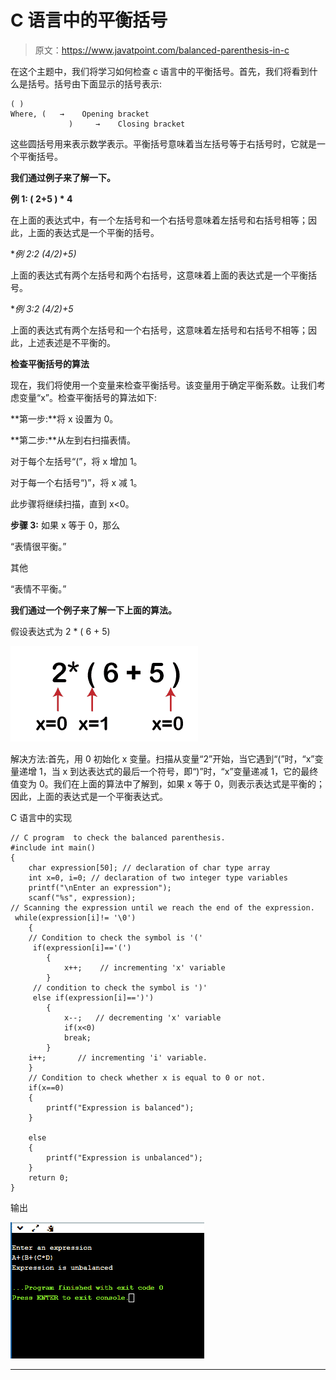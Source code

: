 # C 语言中的平衡括号

> 原文：<https://www.javatpoint.com/balanced-parenthesis-in-c>

在这个主题中，我们将学习如何检查 c 语言中的平衡括号。首先，我们将看到什么是括号。括号由下面显示的括号表示:

```
( )
Where, (   →	Opening bracket
             )     →    Closing bracket

```

这些圆括号用来表示数学表示。平衡括号意味着当左括号等于右括号时，它就是一个平衡括号。

**我们通过例子来了解一下。**

**例 1: ( 2+5 ) * 4**

在上面的表达式中，有一个左括号和一个右括号意味着左括号和右括号相等；因此，上面的表达式是一个平衡的括号。

**例 2:2 *(4/2)+5)**

上面的表达式有两个左括号和两个右括号，这意味着上面的表达式是一个平衡括号。

**例 3:2 *(4/2)+5**

上面的表达式有两个左括号和一个右括号，这意味着左括号和右括号不相等；因此，上述表述是不平衡的。

**检查平衡括号的算法**

现在，我们将使用一个变量来检查平衡括号。该变量用于确定平衡系数。让我们考虑变量“x”。检查平衡括号的算法如下:

**第一步:**将 x 设置为 0。

**第二步:**从左到右扫描表情。

对于每个左括号“(”，将 x 增加 1。

对于每一个右括号“)”，将 x 减 1。

此步骤将继续扫描，直到 x<0。

**步骤 3:** 如果 x 等于 0，那么

“表情很平衡。”

其他

“表情不平衡。”

**我们通过一个例子来了解一下上面的算法。**

假设表达式为 2 * ( 6 + 5)

![Balanced Parenthesis in C](img/68537c288bfb0564ba389acc14f2cded.png)

解决方法:首先，用 0 初始化 x 变量。扫描从变量“2”开始，当它遇到“(”时，“x”变量递增 1，当 x 到达表达式的最后一个符号，即“)”时，“x”变量递减 1，它的最终值变为 0。我们在上面的算法中了解到，如果 x 等于 0，则表示表达式是平衡的；因此，上面的表达式是一个平衡表达式。

C 语言中的实现

```
// C program  to check the balanced parenthesis.
#include int main()
{
    char expression[50]; // declaration of char type array
    int x=0, i=0; // declaration of two integer type variables
    printf("\nEnter an expression");
    scanf("%s", expression);
// Scanning the expression until we reach the end of the expression.   
 while(expression[i]!= '\0')
    {
    // Condition to check the symbol is '('   
     if(expression[i]=='(')
        {
            x++;    // incrementing 'x' variable 
        }
     // condition to check the symbol is ')'   
     else if(expression[i]==')')
        {
            x--;   // decrementing 'x' variable
            if(x<0)
            break;
        }
    i++;       // incrementing 'i' variable.
    }
    // Condition to check whether x is equal to 0 or not.
    if(x==0)
    {
        printf("Expression is balanced");
    }

    else
    {
        printf("Expression is unbalanced");
    }
    return 0;
} 
```

输出

![Balanced Parenthesis in C](img/800abd3cfef28ce3cf987be7ba6316dd.png)

* * *